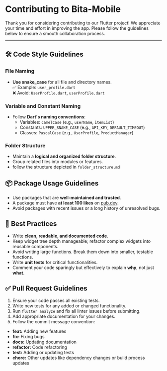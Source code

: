 # Contributing to Bita-Mobile

Thank you for considering contributing to our Flutter project! We appreciate your time and effort in improving the app. Please follow the guidelines below to ensure a smooth collaboration process.

---

## 🛠 Code Style Guidelines


### File Naming
- **Use snake_case** for all file and directory names.  
  ✅ Example: `user_profile.dart`  
  ❌ Avoid: `UserProfile.dart`, `userProfile.dart`


### Variable and Constant Naming
- Follow **Dart's naming conventions**:
  - Variables: `camelCase` (e.g., `userName`, `itemList`)
  - Constants: `UPPER_SNAKE_CASE` (e.g., `API_KEY`, `DEFAULT_TIMEOUT`)
  - Classes: `PascalCase` (e.g., `UserProfile`, `ProductManager`)


### Folder Structure
- Maintain a **logical and organized folder structure**.
- Group related files into modules or features.
- follow the structure depicted in `folder_structure.md`


## 📦 Package Usage Guidelines
- Use packages that are **well-maintained and trusted**.
- A package must have **at least 100 likes** on [pub.dev](https://pub.dev/).
- Avoid packages with recent issues or a long history of unresolved bugs.


## 🚀 Best Practices
- Write **clean, readable, and documented code**.
- Keep widget tree depth manageable; refactor complex widgets into reusable components.
- Avoid writing large functions. Break them down into smaller, testable functions.
- Write **unit tests** for critical functionalities.
- Comment your code sparingly but effectively to explain **why**, not just **what**.


## ✅ Pull Request Guidelines
1. Ensure your code passes all existing tests.
2. Write new tests for any added or changed functionality.
3. Run `flutter analyze` and fix all linter issues before submitting.
4. Add appropriate documentation for your changes.
5. Follow the commit message convention:  
 - **feat:** Adding new features  
 - **fix:** Fixing bugs  
 - **docs:** Updating documentation  
 - **refactor:** Code refactoring  
 - **test:** Adding or updating tests  
 - **chore:** Other updates like dependency changes or build process updates  

